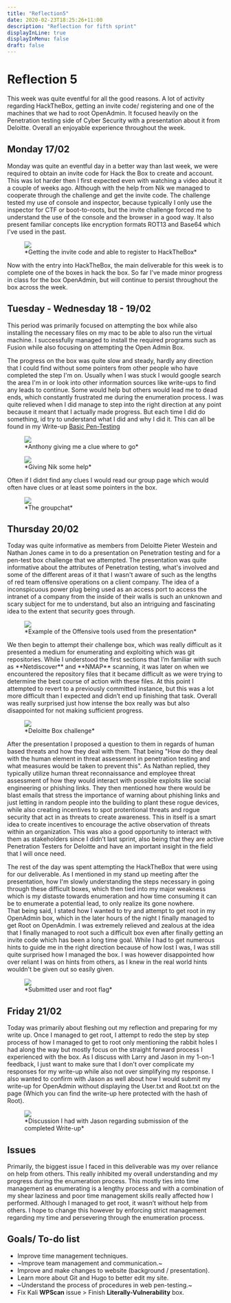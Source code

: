 ```yaml
---
title: "Reflection5"
date: 2020-02-23T18:25:26+11:00
description: "Reflection for fifth sprint"
displayInLine: true
displayInMenu: false
draft: false
---
```

# Reflection 5
This week was quite eventful for all the good reasons. A lot of activity regarding HackTheBox, getting an invite code/ registering and one of the machines that we had to root OpenAdmin. It focused heavily on the Penetration testing side of Cyber Security with a presentation about it from Deloitte.
Overall an enjoyable experience throughout the week.

## Monday 17/02

Monday was quite an eventful day in a better way than last week, we were required to obtain an invite code for Hack the Box to create and account. 
This was lot harder then I first expected even with watching a video about it a couple of weeks ago. Although with the help from Nik we managed to cooperate through the challenge and get the invite code.
 The challenge tested my use of console and inspector, because typically I only use the inspector for CTF or boot-to-roots, but the invite challenge forced me to understand the use of the console and the browser in a good way. 
It also present familiar concepts like encryption formats ROT13 and Base64 which I've used in the past.
<figure>
<img src="/img/Invite.png" >
<figcaption>
*Getting the invite code and able to register to HackTheBox*
</figcaption>
</figure>
Now with the entry into HackTheBox, the main deliverable for this week is to complete one of the boxes  in hack the box. So far I've made minor progress in class for the box OpenAdmin, but will continue to persist throughout the box across the week.

## Tuesday - Wednesday 18 - 19/02

This period was primarily focused on attempting the box while also installing the necessary files on my mac to be able to also run the virtual machine.
I successfully managed to install the required programs such as Fusion while also focusing on attempting the Open Admin Box.

The progress on the box was quite slow and steady, hardly any direction that I could find without some pointers from other people who have completed the step I'm on. 
Usually when I was stuck I would google search the area I'm in or look into other information sources like write-ups to find any leads to continue. 
Some would help but others would lead me to dead ends, which constantly frustrated me during the enumeration process. 
I was quite relieved when I did manage to step into the right direction at any point because it meant that I actually made progress. 
But each time I did do something, id try to understand what I did and why I did it. 
This can all be found in my Write-up **<a href="https://www.hdrummon.me/post/write-ups/openadmin-write-up/">** Basic Pen-Testing</a>
<figure>
<img src="/img/Help.png" >
<figcaption>
*Anthony giving me a clue where to go*
</figcaption>
</figure>
<figure>
<img src="/img/Help2.png" >
<figcaption>
*Giving Nik some help*
</figcaption>
</figure>
Often if I didnt find any clues I would read our group page which would often have clues or at least some pointers in the box.
</figure>
<figure>
<img src="/img/Help3.png" >
<figcaption>
*The groupchat*
</figcaption>
</figure>

## Thursday 20/02

Today was quite informative as members from Deloitte Pieter Westein and Nathan Jones came in to do a presentation on Penetration testing and for a pen-test box challenge that we attempted. 
The presentation was quite informative about the attributes of Penetration testing, what's involved and some of the different areas of it that I wasn't aware of such as the lengths of red team offensive operations on a client company. 
The idea of a inconspicuous power plug being used as an access port to access the intranet of a company from the inside of their walls is such an unknown and scary subject for me to understand, but also an intriguing and fascinating idea to the extent that security goes through. 
<figure>
<img src="/img/Tools.png" >
<figcaption>
*Example of the Offensive tools used from the presentation*
</figcaption>
</figure>
We then begin to attempt their challenge box, which was really difficult as it presented a medium for enumerating and exploiting which was git repositories.
While I understood the first sections that I’m familiar with such as **Netdiscover** and **NMAP** scanning, it was later on when we encountered the repository files that it became difficult as we were trying to determine the best course of action with these files.
At this point I attempted to revert to a previously committed instance, but this was a lot more difficult than I expected and didn’t end up finishing that task. Overall was really surprised just how intense the box really was but also disappointed for not making sufficient progress.
<figure>
<img src="/img/Deloitte.jfif" >
<figcaption>
*Deloitte Box challenge*
</figcaption>
</figure>

After the presentation I proposed a question to them in regards of human based threats and how they deal with them. 
That being "How do they deal with the human element in threat assessment in penetration testing and what measures would be taken to prevent this". 
As Nathan replied, they typically utilize human threat reconnaissance and employee threat assessment of how they would interact with possible exploits like social engineering or phishing links. 
They then mentioned how there would be blast emails that stress the importance of warning about phishing links and just letting in random people into the building to plant these rogue devices, while also creating incentives to spot protentional threats and rogue security that act in as threats to create awareness. 
This in itself is a smart idea to create incentives to encourage the active observation of threats within an organization. 
This was also a good opportunity to interact with them as stakeholders since I didn’t last sprint, also being that they are active Penetration Testers for Deloitte and have an important insight in the field that I will once need.


The rest of the day was spent attempting the HackTheBox that were using for our deliverable.
As I mentioned in my stand up meeting after the presentation, how I'm slowly understanding the steps necessary in going through these difficult boxes, which then tied into my major weakness which is my distaste towards enumeration and how time consuming it can be to enumerate a potential lead, to only realize its gone nowhere.
 <br>
 That being said, I stated how I wanted to try and attempt to get root in my OpenAdmin box, which in the later hours of the night I finally managed to get Root on OpenAdmin.
 I was extremely relieved and zealous at the idea that I finally managed to root such a difficult box even after finally getting an invite code which has been a long time goal. 
 While I had to get numerous hints to guide me in the right direction because of how lost I was, I was still quite surprised how I managed the box. I was however disappointed how over reliant I was on hints from others, as I knew in the real world hints wouldn't be given out so easily given. 
 <figure>
<img src="/img/Rooted.png" >
<figcaption>
*Submitted user and root flag*
</figcaption>
</figure>

## Friday 21/02

Today was primarily about fleshing out my reflection and preparing for my write up. Once I managed to get root, I attempt to redo the step by step process of how I managed to get to root only mentioning the rabbit holes I had along the way but mostly focus on the straight forward process I experienced with the box. 
As I discuss with Larry and Jason in my 1-on-1 feedback, I just want to make sure that I don't over complicate my responses for my write-up while also not over simplifying my response. 
I also wanted to confirm with Jason as well about how I would submit my write-up for OpenAdmin without displaying the User.txt and Root.txt on the page (Which you can find the write-up here protected with the hash of Root).
<figure>
<img src="/img/JasonWriteup.png" >
<figcaption>
*Discussion I had with Jason regarding submission of the completed Write-up*
</figcaption>
</figure>

## Issues
Primarily, the biggest issue I faced in this deliverable was my over reliance on help from others. This really inhibited my overall understanding and my progress during the enumeration process.
This mostly ties into time management as enumerating is a lengthy process and with a combination of my shear laziness and poor time management skills really affected how I performed. Although I managed to get root, it wasn’t without help from others.
I hope to change this however by enforcing strict management regarding my time and persevering through the enumeration process.  
 
## Goals/ To-do list
- Improve time management techniques.
- ~Improve team management and communication.~
- Improve and make changes to website (background / presentation).
- Learn more about Git and Hugo to better edit my site.
- ~Understand the process of procedures in web pen-testing.~
- Fix Kali **WPScan** issue > Finish **Literally-Vulnerability** box.
